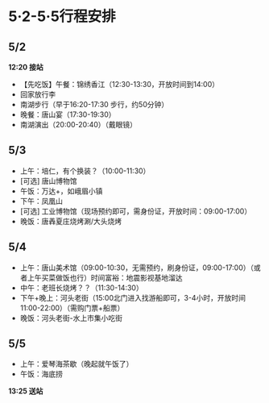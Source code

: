 # 5·2-5·5行程安排

## 5/2 

**12:20 接站**

- 【先吃饭】午餐：锦绣香江（12:30-13:30，开放时间到14:00）
- 回家放行李
- 南湖步行（早于16:20-17:30 步行，约50分钟）
- 晚餐：唐山宴（17:30-19:30）
- 南湖演出（20:00-20:40）（戴眼镜）

## 5/3

- 上午：培仁，有个换装？（10:00-11:30）
- [可选] 唐山博物馆
- 午饭：万达+，如峨眉小镇
- 下午：凤凰山
- [可选] 工业博物馆（现场预约即可，需身份证，开放时间：09:00-17:00）
- 晚饭：唐羴夏庄烧烤涮/大头烧烤

## 5/4

- 上午：唐山美术馆（09:00-10:30，无需预约，刷身份证，09:00-17:00）（或者上午买菜做饭也行）时间富裕：地震影视基地溜达
- 中午：老班长烧烤？？（11:30-14:30）
- 下午+晚上：河头老街（15:00北门进入找游船即可，3-4小时，开放时间11:00-22:00）（需购门票+船票）
- 晚饭：河头老街-水上市集小吃街

## 5/5

- 上午：爱琴海茶歇（晚起就午饭了）
- 午饭：海底捞

**13:25 送站**

